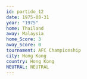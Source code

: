 ```yaml
---
id: partido_12
date: 1975-08-31
year: "1975"
home: Thailand
away: Malaysia
home_Score: 3
away_Score: 0
tournament: AFC Championship
city: Hong Kong
country: Hong Kong
NEUTRAL: NEUTRAL
---
```

